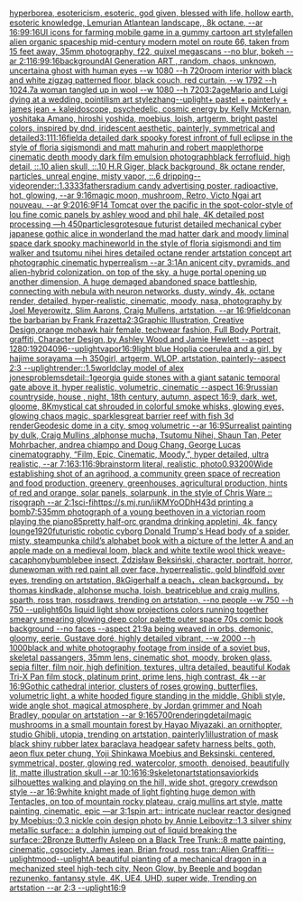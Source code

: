 [hyperborea, esotericism, esoteric, god given, blessed with life, hollow earth, esoteric knowledge, Lemurian Atlantean landscape,, 8k octane, --ar 16:9](https://www.ebank.nz/aiartgenerator?category=hyperborea%2C%20esotericism%2C%20esoteric%2C%20god%20given%2C%20blessed%20with%20life%2C%20hollow%20earth%2C%20esoteric%20knowledge%2C%20Lemurian%20Atlantean%20landscape%2C%2C%208k%20octane%2C%20--ar%2016%3A9)[9:16](https://www.ebank.nz/aiartgenerator?category=9%3A16)[UI icons for farming mobile game in a gummy cartoon art style](https://www.ebank.nz/aiartgenerator?category=UI%20icons%20for%20farming%20mobile%20game%20in%20a%20gummy%20cartoon%20art%20style)[fallen alien organic spaceship mid-century modern motel on route 66, taken from 15 feet away, 35mm photography, f22, quixel megascans --no blur, bokeh --ar 2:1](https://www.ebank.nz/aiartgenerator?category=fallen%20alien%20organic%20spaceship%20mid-century%20modern%20motel%20on%20route%2066%2C%20taken%20from%2015%20feet%20away%2C%2035mm%20photography%2C%20f22%2C%20quixel%20megascans%20--no%20blur%2C%20bokeh%20--ar%202%3A1)[16:9](https://www.ebank.nz/aiartgenerator?category=16%3A9)[9:16](https://www.ebank.nz/aiartgenerator?category=9%3A16)[background](https://www.ebank.nz/aiartgenerator?category=background)[AI Generation ART , random, chaos, unknown, uncertain](https://www.ebank.nz/aiartgenerator?category=AI%20Generation%20ART%20%2C%20random%2C%20chaos%2C%20unknown%2C%20uncertain)[a ghost with human eyes --w 1080 --h 720](https://www.ebank.nz/aiartgenerator?category=a%20ghost%20with%20human%20eyes%20--w%201080%20--h%20720)[room interior with black and white zigzag patterned floor,  black couch,  red curtain, --w 1792 --h 1024](https://www.ebank.nz/aiartgenerator?category=room%20interior%20with%20black%20and%20white%20zigzag%20patterned%20floor%2C%20%20black%20couch%2C%20%20red%20curtain%2C%20--w%201792%20--h%201024)[.7](https://www.ebank.nz/aiartgenerator?category=.7)[a woman tangled up in wool --w 1080 --h 720](https://www.ebank.nz/aiartgenerator?category=a%20woman%20tangled%20up%20in%20wool%20--w%201080%20--h%20720)[3:2](https://www.ebank.nz/aiartgenerator?category=3%3A2)[age](https://www.ebank.nz/aiartgenerator?category=age)[Mario and Luigi dying at a wedding, pointilism art style](https://www.ebank.nz/aiartgenerator?category=Mario%20and%20Luigi%20dying%20at%20a%20wedding%2C%20pointilism%20art%20style)[zhang](https://www.ebank.nz/aiartgenerator?category=zhang)[--uplight](https://www.ebank.nz/aiartgenerator?category=--uplight)[+ pastel + painterly + james jean + kaleidoscope, psychedelic, cosmic energy by Kelly McKernan, yoshitaka Amano, hiroshi yoshida, moebius, loish, artgerm, bright pastel colors, inspired by dnd, iridescent aesthetic, painterly, symmetrical and detailed](https://www.ebank.nz/aiartgenerator?category=%2B%20pastel%20%2B%20painterly%20%2B%20james%20jean%20%2B%20kaleidoscope%2C%20psychedelic%2C%20cosmic%20energy%20by%20Kelly%20McKernan%2C%20yoshitaka%20Amano%2C%20hiroshi%20yoshida%2C%20moebius%2C%20loish%2C%20artgerm%2C%20bright%20pastel%20colors%2C%20inspired%20by%20dnd%2C%20iridescent%20aesthetic%2C%20painterly%2C%20symmetrical%20and%20detailed)[3:1](https://www.ebank.nz/aiartgenerator?category=3%3A1)[11:16](https://www.ebank.nz/aiartgenerator?category=11%3A16)[field](https://www.ebank.nz/aiartgenerator?category=field)[a detailed dark spooky forest infront of full eclipse in the style of floria sigismondi and matt mahurin and robert mapplethorpe cinematic depth moody dark film emulsion photograph](https://www.ebank.nz/aiartgenerator?category=a%20detailed%20dark%20spooky%20forest%20infront%20of%20full%20eclipse%20in%20the%20style%20of%20floria%20sigismondi%20and%20matt%20mahurin%20and%20robert%20mapplethorpe%20cinematic%20depth%20moody%20dark%20film%20emulsion%20photograph)[black ferrofluid, high detail, ::.10 alien skull, ::.10 H.R Giger, black background, 8k octane render, particles, unreal engine, misty vapor, ::.6 dripping](https://www.ebank.nz/aiartgenerator?category=black%20ferrofluid%2C%20high%20detail%2C%20%3A%3A.10%20alien%20skull%2C%20%3A%3A.10%20H.R%20Giger%2C%20black%20background%2C%208k%20octane%20render%2C%20particles%2C%20unreal%20engine%2C%20misty%20vapor%2C%20%3A%3A.6%20dripping)[--video](https://www.ebank.nz/aiartgenerator?category=--video)[render::1.3333](https://www.ebank.nz/aiartgenerator?category=render%3A%3A1.3333)[fathers](https://www.ebank.nz/aiartgenerator?category=fathers)[radium candy advertising poster, radioactive, hot, glowing, --ar 9:16](https://www.ebank.nz/aiartgenerator?category=radium%20candy%20advertising%20poster%2C%20radioactive%2C%20hot%2C%20glowing%2C%20--ar%209%3A16)[magic moon, mushroom, Retro, Victo Ngai art nouveau,  --ar 9:20](https://www.ebank.nz/aiartgenerator?category=magic%20moon%2C%20mushroom%2C%20Retro%2C%20Victo%20Ngai%20art%20nouveau%2C%20%20--ar%209%3A20)[16:9](https://www.ebank.nz/aiartgenerator?category=16%3A9)[F14 Tomcat over the pacific in the spot-color-style of lou fine comic panels by ashley wood and phil hale, 4K detailed post processing —h 450](https://www.ebank.nz/aiartgenerator?category=F14%20Tomcat%20over%20the%20pacific%20in%20the%20spot-color-style%20of%20lou%20fine%20comic%20panels%20by%20ashley%20wood%20and%20phil%20hale%2C%204K%20detailed%20post%20processing%20%E2%80%94h%20450)[particles](https://www.ebank.nz/aiartgenerator?category=particles)[grotesque futurist detailed mechanical cyber japanese gothic alice in wonderland the mad hatter dark and moody liminal space dark spooky machineworld in the style of floria sigismondi and tim walker and tsutomu nihei hires detailed octane render artstation concept art photographic cinematic hyperrealism --ar 3:1](https://www.ebank.nz/aiartgenerator?category=grotesque%20futurist%20detailed%20mechanical%20cyber%20japanese%20gothic%20alice%20in%20wonderland%20the%20mad%20hatter%20dark%20and%20moody%20liminal%20space%20dark%20spooky%20machineworld%20in%20the%20style%20of%20floria%20sigismondi%20and%20tim%20walker%20and%20tsutomu%20nihei%20hires%20detailed%20octane%20render%20artstation%20concept%20art%20photographic%20cinematic%20hyperrealism%20--ar%203%3A1)[An anicent city, pyramids, and alien-hybrid colonization. on top of the sky, a huge portal opening up another dimension, A huge demaged abandoned space battleship, connecting with nebula with neuron networks,  dusty, windy, 4k, octane render, detailed, hyper-realistic, cinematic, moody, nasa, photography by Joel Meyerowitz, Slim Aarons, Craig Mullens, artstation, --ar 16:9](https://www.ebank.nz/aiartgenerator?category=An%20anicent%20city%2C%20pyramids%2C%20and%20alien-hybrid%20colonization.%20on%20top%20of%20the%20sky%2C%20a%20huge%20portal%20opening%20up%20another%20dimension%2C%20A%20huge%20demaged%20abandoned%20space%20battleship%2C%20connecting%20with%20nebula%20with%20neuron%20networks%2C%20%20dusty%2C%20windy%2C%204k%2C%20octane%20render%2C%20detailed%2C%20hyper-realistic%2C%20cinematic%2C%20moody%2C%20nasa%2C%20photography%20by%20Joel%20Meyerowitz%2C%20Slim%20Aarons%2C%20Craig%20Mullens%2C%20artstation%2C%20--ar%2016%3A9)[field](https://www.ebank.nz/aiartgenerator?category=field)[conan tbe barbarian by Frank Frazetta](https://www.ebank.nz/aiartgenerator?category=conan%20tbe%20barbarian%20by%20Frank%20Frazetta)[2:3](https://www.ebank.nz/aiartgenerator?category=2%3A3)[Graphic Illustration, Creative Design,orange mohawk hair female, techwear fashion, Full Body Portrait, graffiti, Character Design, by Ashley Wood and Jamie Hewlett --aspect 1280:1920](https://www.ebank.nz/aiartgenerator?category=Graphic%20Illustration%2C%20Creative%20Design%2Corange%20mohawk%20hair%20female%2C%20techwear%20fashion%2C%20Full%20Body%20Portrait%2C%20graffiti%2C%20Character%20Design%2C%20by%20Ashley%20Wood%20and%20Jamie%20Hewlett%20--aspect%201280%3A1920)[4096](https://www.ebank.nz/aiartgenerator?category=4096)[--uplight](https://www.ebank.nz/aiartgenerator?category=--uplight)[vapor](https://www.ebank.nz/aiartgenerator?category=vapor)[16:9](https://www.ebank.nz/aiartgenerator?category=16%3A9)[light blue Hoplia coerulea and a girl,  by hajime sorayama —h 350](https://www.ebank.nz/aiartgenerator?category=light%20blue%20Hoplia%20coerulea%20and%20a%20girl%2C%20%20by%20hajime%20sorayama%20%E2%80%94h%20350)[girl, artgerm, WLOP, artstation,  painterly--aspect 2:3 --uplight](https://www.ebank.nz/aiartgenerator?category=girl%2C%20artgerm%2C%20WLOP%2C%20artstation%2C%20%20painterly--aspect%202%3A3%20--uplight)[render::1.5](https://www.ebank.nz/aiartgenerator?category=render%3A%3A1.5)[world](https://www.ebank.nz/aiartgenerator?category=world)[clay model of alex jones](https://www.ebank.nz/aiartgenerator?category=clay%20model%20of%20alex%20jones)[problems](https://www.ebank.nz/aiartgenerator?category=problems)[detail::1](https://www.ebank.nz/aiartgenerator?category=detail%3A%3A1)[georgia guide stones with a giant satanic temporal gate above it, hyper realistic, volumetric, cinematic --aspect 16:9](https://www.ebank.nz/aiartgenerator?category=georgia%20guide%20stones%20with%20a%20giant%20satanic%20temporal%20gate%20above%20it%2C%20hyper%20realistic%2C%20volumetric%2C%20cinematic%20--aspect%2016%3A9)[russian countryside, house , night, 18th century, autumn, aspect 16:9, dark, wet, gloome, 8K](https://www.ebank.nz/aiartgenerator?category=russian%20countryside%2C%20house%20%2C%20night%2C%2018th%20century%2C%20autumn%2C%20aspect%2016%3A9%2C%20dark%2C%20wet%2C%20gloome%2C%208K)[mystical cat shrouded in colorful smoke whisks, glowing eyes, glowing chaos magic, sparkles](https://www.ebank.nz/aiartgenerator?category=mystical%20cat%20shrouded%20in%20colorful%20smoke%20whisks%2C%20glowing%20eyes%2C%20glowing%20chaos%20magic%2C%20sparkles)[great barrier reef with fish 3d render](https://www.ebank.nz/aiartgenerator?category=great%20barrier%20reef%20with%20fish%203d%20render)[Geodesic dome in a city, smog volumetric --ar 16:9](https://www.ebank.nz/aiartgenerator?category=Geodesic%20dome%20in%20a%20city%2C%20smog%20volumetric%20--ar%2016%3A9)[Surrealist painting by dulk, Craig Mullins ,alphonse mucha, Tsutomu Nihei, Shaun Tan, Peter Mohrbacher, andrea chiampo and Doug Chang, George Lucas cinematography, “Film, Epic, Cinematic, Moody,”, hyper detailed, ultra realistic, --ar 7:16](https://www.ebank.nz/aiartgenerator?category=Surrealist%20painting%20by%20dulk%2C%20Craig%20Mullins%20%2Calphonse%20mucha%2C%20Tsutomu%20Nihei%2C%20Shaun%20Tan%2C%20Peter%20Mohrbacher%2C%20andrea%20chiampo%20and%20Doug%20Chang%2C%20George%20Lucas%20cinematography%2C%20%E2%80%9CFilm%2C%20Epic%2C%20Cinematic%2C%20Moody%2C%E2%80%9D%2C%20hyper%20detailed%2C%20ultra%20realistic%2C%20--ar%207%3A16)[3:1](https://www.ebank.nz/aiartgenerator?category=3%3A1)[16:9](https://www.ebank.nz/aiartgenerator?category=16%3A9)[brainstorm literal, realistic, photo](https://www.ebank.nz/aiartgenerator?category=brainstorm%20literal%2C%20realistic%2C%20photo)[0.9](https://www.ebank.nz/aiartgenerator?category=0.9)[3200](https://www.ebank.nz/aiartgenerator?category=3200)[Wide establishing shot of an agrihood, a community green space of recreation and food production, greenery, greenhouses, agricultural production, hints of red and orange, solar panels, solarpunk, in the style of Chris Ware :: risograph --ar 2:1](https://www.ebank.nz/aiartgenerator?category=Wide%20establishing%20shot%20of%20an%20agrihood%2C%20a%20community%20green%20space%20of%20recreation%20and%20food%20production%2C%20greenery%2C%20greenhouses%2C%20agricultural%20production%2C%20hints%20of%20red%20and%20orange%2C%20solar%20panels%2C%20solarpunk%2C%20in%20the%20style%20of%20Chris%20Ware%20%3A%3A%20risograph%20--ar%202%3A1)[sci-fi](https://www.ebank.nz/aiartgenerator?category=sci-fi)[<https://s.mj.run/iiKMYoODhH4>](https://www.ebank.nz/aiartgenerator?category=%3Chttps%3A//s.mj.run/iiKMYoODhH4%3E)[3d printing a bomb](https://www.ebank.nz/aiartgenerator?category=3d%20printing%20a%20bomb)[7:5](https://www.ebank.nz/aiartgenerator?category=7%3A5)[35mm photograph of a young beethoven in a victorian room playing the piano](https://www.ebank.nz/aiartgenerator?category=35mm%20photograph%20of%20a%20young%20beethoven%20in%20a%20victorian%20room%20playing%20the%20piano)[85](https://www.ebank.nz/aiartgenerator?category=85)[pretty half-orc grandma drinking appletini, 4k, fancy lounge](https://www.ebank.nz/aiartgenerator?category=pretty%20half-orc%20grandma%20drinking%20appletini%2C%204k%2C%20fancy%20lounge)[1920](https://www.ebank.nz/aiartgenerator?category=1920)[futuristic robotic cyborg Donald Trump's Head body of a spider, misty, steampunk](https://www.ebank.nz/aiartgenerator?category=futuristic%20robotic%20cyborg%20Donald%20Trump%27s%20Head%20body%20of%20a%20spider%2C%20misty%2C%20steampunk)[a child’s alphabet book with a picture of the letter A and an apple  made on a medieval loom, black and white textile wool thick weave](https://www.ebank.nz/aiartgenerator?category=a%20child%E2%80%99s%20alphabet%20book%20with%20a%20picture%20of%20the%20letter%20A%20and%20an%20apple%20%20made%20on%20a%20medieval%20loom%2C%20black%20and%20white%20textile%20wool%20thick%20weave)[-](https://www.ebank.nz/aiartgenerator?category=-)[cacaphony](https://www.ebank.nz/aiartgenerator?category=cacaphony)[bumblebee insect, Zdzisław Beksiński, character, portrait, horror, dune](https://www.ebank.nz/aiartgenerator?category=bumblebee%20insect%2C%20Zdzis%C5%82aw%20Beksi%C5%84ski%2C%20character%2C%20portrait%2C%20horror%2C%20dune)[woman with red paint all over face, hyperrealistic, gold blindfold over eyes, trending on artstation, 8k](https://www.ebank.nz/aiartgenerator?category=woman%20with%20red%20paint%20all%20over%20face%2C%20hyperrealistic%2C%20gold%20blindfold%20over%20eyes%2C%20trending%20on%20artstation%2C%208k)[Giger](https://www.ebank.nz/aiartgenerator?category=Giger)[half a peach，clean background，by thomas kindkade, alphonse mucha, loish, beatriceblue and craig mullins, sparth, ross tran, rossdraws, trending on artstation, --no people --w 750 --h 750 --uplight](https://www.ebank.nz/aiartgenerator?category=half%20a%20peach%EF%BC%8Cclean%20background%EF%BC%8Cby%20thomas%20kindkade%2C%20alphonse%20mucha%2C%20loish%2C%20beatriceblue%20and%20craig%20mullins%2C%20sparth%2C%20ross%20tran%2C%20rossdraws%2C%20trending%20on%20artstation%2C%20--no%20people%20--w%20750%20--h%20750%20--uplight)[60s liquid light show projections colors running together smeary smearing glowing deep color palette outer space 70s comic book background  --no faces --aspect 21:9](https://www.ebank.nz/aiartgenerator?category=60s%20liquid%20light%20show%20projections%20colors%20running%20together%20smeary%20smearing%20glowing%20deep%20color%20palette%20outer%20space%2070s%20comic%20book%20background%20%20--no%20faces%20--aspect%2021%3A9)[a being weaved in orbs, demonic, gloomy, eerie, Gustave doré, highly detailed vibrant, --w 2000 --h 1000](https://www.ebank.nz/aiartgenerator?category=a%20being%20weaved%20in%20orbs%2C%20demonic%2C%20gloomy%2C%20eerie%2C%20Gustave%20dor%C3%A9%2C%20highly%20detailed%20vibrant%2C%20--w%202000%20--h%201000)[black and white photography footage from inside of a soviet bus, skeletal passangers, 35mm lens, cinematic shot, moody, broken glass, sepia filter, film noir, high definition, textures, ultra detailed, beautiful Kodak Tri-X Pan film stock, platinum print, prime lens, high contrast, 4k --ar 16:9](https://www.ebank.nz/aiartgenerator?category=black%20and%20white%20photography%20footage%20from%20inside%20of%20a%20soviet%20bus%2C%20skeletal%20passangers%2C%2035mm%20lens%2C%20cinematic%20shot%2C%20moody%2C%20broken%20glass%2C%20sepia%20filter%2C%20film%20noir%2C%20high%20definition%2C%20textures%2C%20ultra%20detailed%2C%20beautiful%20Kodak%20Tri-X%20Pan%20film%20stock%2C%20platinum%20print%2C%20prime%20lens%2C%20high%20contrast%2C%204k%20--ar%2016%3A9)[Gothic cathedral interior, clusters of roses growing, butterflies, volumetric light, a white hooded figure standing in the middle, Ghibli style, wide angle shot, magical atmosphere, by Jordan grimmer and Noah Bradley, popular on artstation --ar 9:16](https://www.ebank.nz/aiartgenerator?category=Gothic%20cathedral%20interior%2C%20clusters%20of%20roses%20growing%2C%20butterflies%2C%20volumetric%20light%2C%20a%20white%20hooded%20figure%20standing%20in%20the%20middle%2C%20Ghibli%20style%2C%20wide%20angle%20shot%2C%20magical%20atmosphere%2C%20by%20Jordan%20grimmer%20and%20Noah%20Bradley%2C%20popular%20on%20artstation%20--ar%209%3A16)[5700](https://www.ebank.nz/aiartgenerator?category=5700)[rendering](https://www.ebank.nz/aiartgenerator?category=rendering)[detail](https://www.ebank.nz/aiartgenerator?category=detail)[magic mushrooms in a small mountain forest by Hayao Miyazaki, an ornithopter, studio Ghibli, utopia, trending on artstation, painterly](https://www.ebank.nz/aiartgenerator?category=magic%20mushrooms%20in%20a%20small%20mountain%20forest%20by%20Hayao%20Miyazaki%2C%20an%20ornithopter%2C%20studio%20Ghibli%2C%20utopia%2C%20trending%20on%20artstation%2C%20painterly)[1](https://www.ebank.nz/aiartgenerator?category=1)[illustration of mask black shiny rubber latex baraclava headgear safety harness belts, goth, aeon flux peter chung, Yoji Shinkawa Moebius and Beksinski. centered, symmetrical, poster, glowing red, watercolor, smooth, denoised, beautifully lit, matte illustration skull --ar 10:16](https://www.ebank.nz/aiartgenerator?category=illustration%20of%20mask%20black%20shiny%20rubber%20latex%20baraclava%20headgear%20safety%20harness%20belts%2C%20goth%2C%20aeon%20flux%20peter%20chung%2C%20Yoji%20Shinkawa%20Moebius%20and%20Beksinski.%20centered%2C%20symmetrical%2C%20poster%2C%20glowing%20red%2C%20watercolor%2C%20smooth%2C%20denoised%2C%20beautifully%20lit%2C%20matte%20illustration%20skull%20--ar%2010%3A16)[16:9](https://www.ebank.nz/aiartgenerator?category=16%3A9)[skeleton](https://www.ebank.nz/aiartgenerator?category=skeleton)[artstation](https://www.ebank.nz/aiartgenerator?category=artstation)[savior](https://www.ebank.nz/aiartgenerator?category=savior)[kids silhouettes walking and playing on the hill, wide shot, gregory crewdson style --ar 16:9](https://www.ebank.nz/aiartgenerator?category=kids%20silhouettes%20walking%20and%20playing%20on%20the%20hill%2C%20wide%20shot%2C%20gregory%20crewdson%20style%20--ar%2016%3A9)[white knight made of light fighting huge demon with Tentacles, on top of mountain rocky plateau, craig mullins art style, matte painting, cinematic, epic —ar 3:1](https://www.ebank.nz/aiartgenerator?category=white%20knight%20made%20of%20light%20fighting%20huge%20demon%20with%20Tentacles%2C%20on%20top%20of%20mountain%20rocky%20plateau%2C%20craig%20mullins%20art%20style%2C%20matte%20painting%2C%20cinematic%2C%20epic%20%E2%80%94ar%203%3A1)[spin art:: intricate nuclear reactor designed by Moebius::0.3 nickle coin design photo by Annie Leibovitz::1.3 silver shiny metallic surface:: a dolphin jumping out of liquid breaking the surface::2](https://www.ebank.nz/aiartgenerator?category=spin%20art%3A%3A%20intricate%20nuclear%20reactor%20designed%20by%20Moebius%3A%3A0.3%20nickle%20coin%20design%20photo%20by%20Annie%20Leibovitz%3A%3A1.3%20silver%20shiny%20metallic%20surface%3A%3A%20a%20dolphin%20jumping%20out%20of%20liquid%20breaking%20the%20surface%3A%3A2)[Bronze Butterfly Asleep on a Black Tree Trunk::8 matte painting, cinematic, cgsociety, James jean, Brian froud, ross tran::](https://www.ebank.nz/aiartgenerator?category=Bronze%20Butterfly%20Asleep%20on%20a%20Black%20Tree%20Trunk%3A%3A8%20matte%20painting%2C%20cinematic%2C%20cgsociety%2C%20James%20jean%2C%20Brian%20froud%2C%20ross%20tran%3A%3A)[Alien Graffiti](https://www.ebank.nz/aiartgenerator?category=Alien%20Graffiti)[--uplight](https://www.ebank.nz/aiartgenerator?category=--uplight)[mood](https://www.ebank.nz/aiartgenerator?category=mood)[--uplight](https://www.ebank.nz/aiartgenerator?category=--uplight)[A beautiful pianting of a mechanical dragon in a mechanized steel high-tech city, Neon Glow, by Beeple and bogdan rezunenko, fantansy style, 4K, UE4, UHD, super wide,  Trending on artstation --ar 2:3 --uplight](https://www.ebank.nz/aiartgenerator?category=A%20beautiful%20pianting%20of%20a%20mechanical%20dragon%20in%20a%20mechanized%20steel%20high-tech%20city%2C%20Neon%20Glow%2C%20by%20Beeple%20and%20bogdan%20rezunenko%2C%20fantansy%20style%2C%204K%2C%20UE4%2C%20UHD%2C%20super%20wide%2C%20%20Trending%20on%20artstation%20--ar%202%3A3%20--uplight)[16:9](https://www.ebank.nz/aiartgenerator?category=16%3A9)